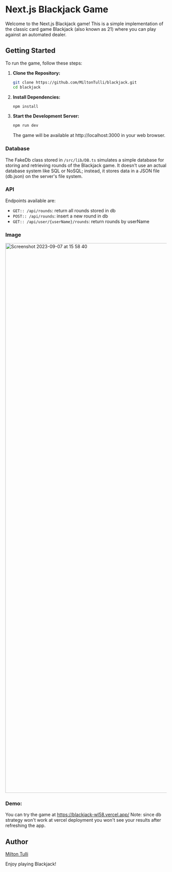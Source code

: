 # Next.js Blackjack Game

Welcome to the Next.js Blackjack game! This is a simple implementation of the classic card game Blackjack (also known as 21) where you can play against an automated dealer.

## Getting Started

To run the game, follow these steps:

1. **Clone the Repository:**

   ```bash
   git clone https://github.com/MiltonTulli/blackjack.git
   cd blackjack
   ```

2. **Install Dependencies:**
   ```bash
   npm install
   ```
3. **Start the Development Server:**
   ```bash
   npm run dev
   ```
   The game will be available at http://localhost:3000 in your web browser.

### Database

The FakeDb class stored in `/src/lib/DB.ts` simulates a simple database for storing and retrieving rounds of the Blackjack game. It doesn't use an actual database system like SQL or NoSQL; instead, it stores data in a JSON file (db.json) on the server's file system.

### API

Endpoints available are:

- `GET:: /api/rounds`: return all rounds stored in db
- `POST:: /api/rounds`: insert a new round in db
- `GET:: /api/user/{userName}/rounds`: return rounds by userName

### Image
<img width="1715" alt="Screenshot 2023-09-07 at 15 58 40" src="https://github.com/MiltonTulli/blackjack/assets/25844967/d6db4aeb-dea3-4ecc-9ad1-011793efbfbe">

### Demo:
You can try the game at https://blackjack-wl58.vercel.app/
Note: since db strategy won't work at vercel deployment you won't see your results after refreshing the app. 


## Author

[Milton Tulli](https://github.com/miltontulli)

Enjoy playing Blackjack!
